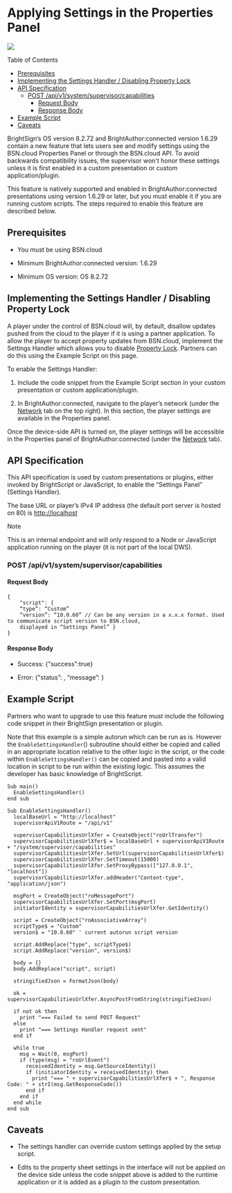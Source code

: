 # Applying Settings in the Properties Panel

![](https://brightsign.atlassian.net/wiki/images/icons/grey_arrow_down.png)

Table of Contents

*   [Prerequisites](#prerequisites)
*   [Implementing the Settings Handler / Disabling Property Lock](#implementing-the-settings-handler-disabling-property-lock)
*   [API Specification](#api-specification)
    *   [POST /api/v1/system/supervisor/capabilities](#post-apiv1systemsupervisorcapabilities)
        *   [Request Body](#request-body)
        *   [Response Body](#response-body)
*   [Example Script](#example-script)
*   [Caveats](#caveats)

BrightSign’s OS version 8.2.72 and BrightAuthor:connected version 1.6.29 contain a new feature that lets users see and modify settings using the BSN.cloud Properties Panel or through the BSN.cloud API. To avoid backwards compatibility issues, the supervisor won't honor these settings unless it is first enabled in a custom presentation or custom application/plugin.

This feature is natively supported and enabled in BrightAuthor:connected presentations using version 1.6.29 or later, but you must enable it if you are running custom scripts. The steps required to enable this feature are described below.

## Prerequisites

*   You must be using BSN.cloud
    
*   Minimum BrightAuthor:connected version: 1.6.29
    
*   Minimum OS version: OS 8.2.72
    

## Implementing the Settings Handler / Disabling Property Lock

A player under the control of BSN.cloud will, by default, disallow updates pushed from the cloud to the player if it is using a partner application. To allow the player to accept property updates from BSN.cloud, implement the Settings Handler which allows you to disable [Property Lock](https://brightsign.atlassian.net/wiki/spaces/DOC/pages/404623943/Presentation+Settings#Property-Lock). Partners can do this using the Example Script on this page.

To enable the Settings Handler:

1.  Include the code snippet from the Example Script section in your custom presentation or custom application/plugin.
    
2.  In BrightAuthor:connected, navigate to the player’s network (under the [Network](https://brightsign.atlassian.net/wiki/spaces/DOC/pages/384958995/Network) tab on the top right). In this section, the player settings are available in the Properties panel.
    

Once the device-side API is turned on, the player settings will be accessible in the Properties panel of BrightAuthor:connected (under the [Network](https://brightsign.atlassian.net/wiki/spaces/DOC/pages/384958995/Network) tab).

## API Specification

This API specification is used by custom presentations or plugins, either invoked by BrightScript or JavaScript, to enable the “Settings Panel” (Settings Handler).

The base URL or player’s IPv4 IP address (the default port server is hosted on 80) is [http://localhost](http://localhost)

> [!NOTE]
> This is an internal endpoint and will only respond to a Node or JavaScript application running on the player (it is not part of the local DWS).

### POST /api/v1/system/supervisor/capabilities

#### Request Body

```
{
	"script": {
	“type”: “Custom”
	“version”: “10.0.60” // Can be any version in a x.x.x format. Used to communicate script version to BSN.cloud,
	displayed in “Settings Panel” }
}
```

#### Response Body

*   Success: {"success":true}
    
*   Error: {"status”: <error status code>, “message”: <error message>}
    

## Example Script

Partners who want to upgrade to use this feature must include the following code snippet in their BrightSign presentation or plugin. 

Note that this example is a simple autorun which can be run as is. However the `EnableSettingsHandler`() subroutine should either be copied and called in an appropriate location relative to the other logic in the script, or the code within `EnableSettingsHandler()` can be copied and pasted into a valid location in script to be run within the existing logic. This assumes the developer has basic knowledge of BrightScript.

```
Sub main()
  EnableSettingsHandler()
end sub
 
Sub EnableSettingsHandler()
  localBaseUrl = "http://localhost"
  supervisorApiV1Route = "/api/v1"
   
  supervisorCapabilitiesUrlXfer = CreateObject("roUrlTransfer")
  supervisorCapabilitiesUrlXfer$ = localBaseUrl + supervisorApiV1Route + "/system/supervisor/capabilities"
  supervisorCapabilitiesUrlXfer.SetUrl(supervisorCapabilitiesUrlXfer$)
  supervisorCapabilitiesUrlXfer.SetTimeout(15000)
  supervisorCapabilitiesUrlXfer.SetProxyBypass(["127.0.0.1", "localhost"])
  supervisorCapabilitiesUrlXfer.addHeader("Content-type", "application/json")
   
  msgPort = CreateObject("roMessagePort")
  supervisorCapabilitiesUrlXfer.SetPort(msgPort)
  initiatorIdentity = supervisorCapabilitiesUrlXfer.GetIdentity()
   
  script = CreateObject("roAssociativeArray")
  scriptType$ = "Custom"
  version$ = "10.0.60" ' current autorun script version
     
  script.AddReplace("type", scriptType$)
  script.AddReplace("version", version$)
   
  body = {}
  body.AddReplace("script", script)
     
  stringifiedJson = FormatJson(body)
     
  ok = supervisorCapabilitiesUrlXfer.AsyncPostFromString(stringifiedJson)
   
  if not ok then
    print "=== Failed to send POST Request"
  else
    print "=== Settings Handler request sent"
  end if
   
  while true
    msg = Wait(0, msgPort)
    if (type(msg) = "roUrlEvent")
      receivedIdentity = msg.GetSourceIdentity()
      if (initiatorIdentity = receivedIdentity) then
        print "=== " + supervisorCapabilitiesUrlXfer$ + ", Response Code: " + strI(msg.GetResponseCode())
      end if
    end if
  end while
end sub

```

## Caveats

*   The settings handler can override custom settings applied by the setup script.
    
*   Edits to the property sheet settings in the interface will not be applied on the device side unless the code snippet above is added to the runtime application or it is added as a plugin to the custom presentation.